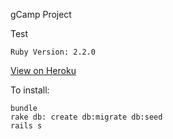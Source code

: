 gCamp Project

Test

```
Ruby Version: 2.2.0
```

[View on Heroku](https://limitless-bastion-8247.herokuapp.com)

To install:

```
bundle
rake db: create db:migrate db:seed
rails s
```
